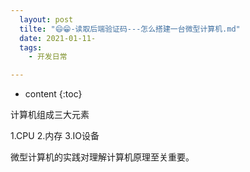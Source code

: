 ```yaml
---
  layout: post
  tilte: "😄😁-读取后端验证码---怎么搭建一台微型计算机.md"
  date: 2021-01-11-
  tags: 
    - 开发日常

---
```



* content
{:toc}


计算机组成三大元素

1.CPU
2.内存
3.IO设备

微型计算机的实践对理解计算机原理至关重要。
